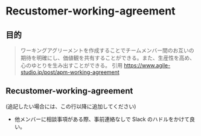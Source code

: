 # Recustomer-working-agreement

## 目的

> ワーキングアグリーメントを作成することでチームメンバー間のお互いの期待を明確にし、価値観を共有することができる。また、生産性を高め、心のゆとりを生み出すことができる。
> 引用
> https://www.agile-studio.jp/post/apm-working-agreement

## Recustomer-working-agreement

(追記したい場合には、この行以降に追加してください)

- 他メンバーに相談事項がある際、事前連絡なしで Slack のハドルをかけて良い。
